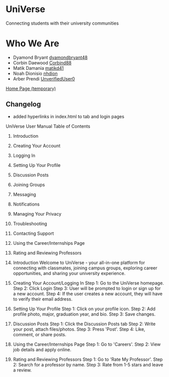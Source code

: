 UniVerse
====
Connecting students with their university communities

Who We Are
====
* Dyamond Bryant [dyamondbryant48](https://github.com/dyamondbryant48)
* Corbin Daewood [Corbind88](https://github.com/Corbind88)
* Matik Damania [matikd41](https://github.com/matikd41)
* Noah Dionisio [nhdion](https://github.com/nhdion)
* Arber Prendi [UnverifiedUser0](https://github.com/UnverifiedUser0)

[Home Page (temporary)](https://matikd41.github.io/UniVerse/index.html)

## Changelog
* added hyperlinks in index.html to tab and login pages

UniVerse User Manual
Table of Contents
1. Introduction
2. Creating Your Account
3. Logging In
4. Setting Up Your Profile
5. Discussion Posts
6. Joining Groups
7. Messaging
8. Notifications
9. Managing Your Privacy
10. Troubleshooting
11. Contacting Support
12. Using the Career/Internships Page
13. Rating and Reviewing Professors


1. Introduction
Welcome to UniVerse - your all-in-one platform for connecting with classmates, joining campus groups, exploring career opportunities, and sharing your university experience.

2. Creating Your Account/Logging In
Step 1: Go to the UniVerse homepage.
Step 2: Click Login
Step 3: User will be prompted to login or sign up for a new account.
Step 4: If the user creates a new account, they will have to verify their email address.

3. Setting Up Your Profile
Step 1: Click on your profile icon.
Step 2: Add profile photo, major, graduation year, and bio.
Step 3: Save changes.

4. Discussion Posts
Step 1: Click the Discussion Posts tab
Step 2: Write your post, attach files/photos.
Step 3: Press 'Post'.
Step 4: Like, comment, or share posts.

5. Using the Career/Internships Page
Step 1: Go to 'Careers'.
Step 2: View job details and apply online.


6. Rating and Reviewing Professors
Step 1: Go to 'Rate My Professor'.
Step 2: Search for a professor by name.
Step 3: Rate from 1-5 stars and leave a review.
